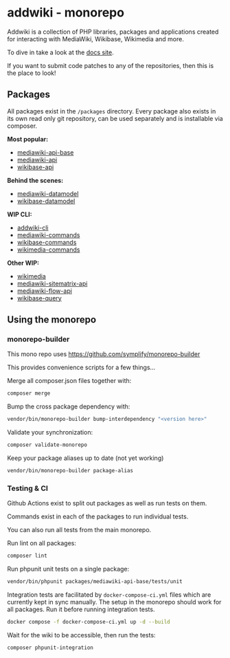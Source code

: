 # addwiki - monorepo

Addwiki is a collection of PHP libraries, packages and applications created for interacting with MediaWiki, Wikibase, Wikimedia and more.

To dive in take a look at the [docs site](https://addwiki.github.io/).

If you want to submit code patches to any of the repositories, then this is the place to look!

## Packages

All packages exist in the `/packages` directory.
Every package also exists in its own read only git repository, can be used separately and is installable via composer.

**Most popular:**

- [mediawiki-api-base](https://github.com/addwiki/mediawiki-api-base)
- [mediawiki-api](https://github.com/addwiki/mediawiki-api)
- [wikibase-api](https://github.com/addwiki/wikibase-api)

**Behind the scenes:**
- [mediawiki-datamodel](https://github.com/addwiki/mediawiki-datamodel)
- [wikibase-datamodel](https://github.com/addwiki/wikibase-datamodel)

**WIP CLI:**

- [addwiki-cli](https://github.com/addwiki/addwiki-cli)
- [mediawiki-commands](https://github.com/addwiki/mediawiki-commands)
- [wikibase-commands](https://github.com/addwiki/wikibase-commands)
- [wikimedia-commands](https://github.com/addwiki/wikimedia-commands)

**Other WIP:**

- [wikimedia](https://github.com/addwiki/wikimedia)
- [mediawiki-sitematrix-api](https://github.com/addwiki/mediawiki-sitematrix-api)
- [mediawiki-flow-api](https://github.com/addwiki/mediawiki-flow-api)
- [wikibase-query](https://github.com/addwiki/wikibase-query)

## Using the monorepo

### monorepo-builder

This mono repo uses https://github.com/symplify/monorepo-builder

This provides convenience scripts for a few things...

Merge all composer.json files together with:

```sh
composer merge
```

Bump the cross package dependency with:

```sh
vendor/bin/monorepo-builder bump-interdependency "<version here>"
```

Validate your synchronization:

```sh
composer validate-monorepo
```

Keep your package aliases up to date (not yet working)

```sh
vendor/bin/monorepo-builder package-alias
```

### Testing & CI

Github Actions exist to split out packages as well as run tests on them.

Commands exist in each of the packages to run individual tests.

You can also run all tests from the main monorepo.

Run lint on all packages:

```sh
composer lint
```

Run phpunit unit tests on a single package:

```sh
vendor/bin/phpunit packages/mediawiki-api-base/tests/unit
```

Integration tests are facilitated by `docker-compose-ci.yml` files which are currently kept in sync manually.
The setup in the monorepo should work for all packages.
Run it before running integration tests.

```sh
docker compose -f docker-compose-ci.yml up -d --build
```

Wait for the wiki to be accessible, then run the tests:

```sh
composer phpunit-integration
```

